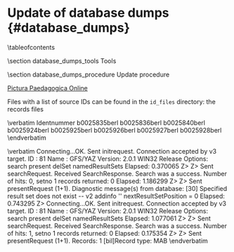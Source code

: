 Update of database dumps    {#database_dumps}
========================

\tableofcontents

\section database_dumps_tools Tools

\section database_dumps_procedure Update procedure

[Pictura Paedagogica Online](http://opac.bbf.dipf.de/virtuellesbildarchiv)

Files with a list of source IDs can be found in the `id_files` directory: the
records files

\verbatim
Identnummer
b0025835berl
b0025836berl
b0025840berl
b0025924berl
b0025925berl
b0025926berl
b0025927berl
b0025928berl
\endverbatim

\verbatim
Connecting...OK.
Sent initrequest.
Connection accepted by v3 target.
ID     : 81
Name   : GFS/YAZ
Version: 2.0.1 WIN32 Release
Options: search present delSet namedResultSets
Elapsed: 0.370065
Z> Z> Sent searchRequest.
Received SearchResponse.
Search was a success.
Number of hits: 0, setno 1
records returned: 0
Elapsed: 1.186299
Z> Z> Sent presentRequest (1+1).
Diagnostic message(s) from database:
    [30] Specified result set does not exist -- v2 addinfo ''
nextResultSetPosition = 0
Elapsed: 0.743295
Z> Connecting...OK.
Sent initrequest.
Connection accepted by v3 target.
ID     : 81
Name   : GFS/YAZ
Version: 2.0.1 WIN32 Release
Options: search present delSet namedResultSets
Elapsed: 1.077061
Z> Z> Sent searchRequest.
Received SearchResponse.
Search was a success.
Number of hits: 1, setno 1
records returned: 0
Elapsed: 0.175354
Z> Z> Sent presentRequest (1+1).
Records: 1
[bil]Record type: MAB
\endverbatim

